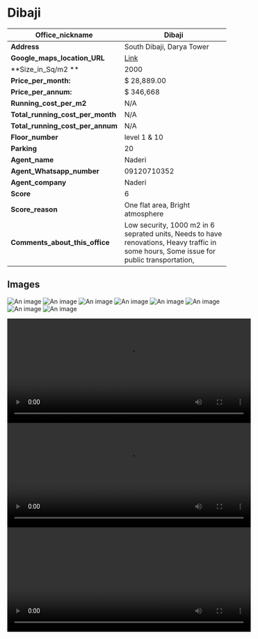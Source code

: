 # Dibaji

| **Office_nickname**                 | Dibaji                                                                                                                                   |
| ---------------------------------------- | ---------------------------------------------------------------------------------------------------------------------------------------- |
| **Address**                          | South Dibaji, Darya Tower                                                                                                                |
| **Google_maps_location_URL**      | [Link](https://goo.gl/maps/A3MHfDVRZ19JKzAY6)                                                           |
| **Size_in_Sq/m2 **                 | 2000                                                                                                                                     |
| **Price_per_month:**               | $  28,889.00                                                                                                                             |
| **Price_per_annum:**               | $  346,668                                                                                                                               |
| **Running_cost_per_m2**           | N/A                                                                                                                                      |
| **Total_running_cost_per_month** | N/A                                                                                                                                      |
| **Total_running_cost_per_annum** | N/A                                                                                                                                      |
| **Floor_number**                    | level 1 & 10                                                                                                                             |
| **Parking**                          | 20                                                                                                                                       |
| **Agent_name**                      | Naderi                                                                                                                                   |
| **Agent_Whatsapp_number**          | 09120710352                                                                                                                              |
| **Agent_company**                   | Naderi                                                                                                                                   |
| **Score**                            | 6                                                                                                                                        |
| **Score_reason**                    | One flat area, Bright atmosphere                                                                                                         |
| **Comments_about_this_office**    | Low security, 1000 m2 in 6 seprated units, Needs to have renovations, Heavy traffic in some hours, Some issue for public transportation, |
## Images
![An image](./1.jpeg)
![An image](./2.jpeg)
![An image](./3.jpeg)
![An image](./4.jpeg)
![An image](./5.jpeg)
![An image](./6.jpeg)
![An image](./7.jpeg)
![An image](./8.jpeg)

<video width="560" height="240" controls>
  <source src="./v1.mp4" type="video/mp4">
  Your browser does not support the video tag.
</video> 
<video width="560" height="240" controls>
  <source src="./v1.mp4" type="video/mp4">
  Your browser does not support the video tag.
</video> 
<video width="560" height="240" controls>
  <source src="./v1.mp4" type="video/mp4">
  Your browser does not support the video tag.
</video> 